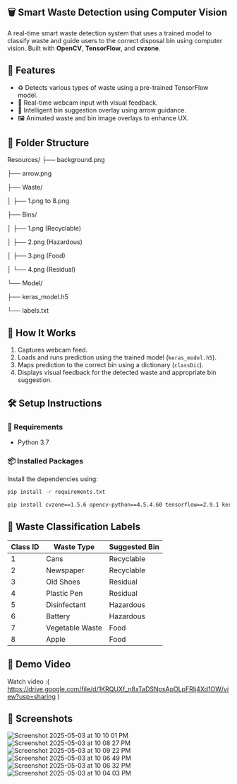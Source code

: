 ## 🗑️ Smart Waste Detection using Computer Vision

A real-time smart waste detection system that uses a trained model to classify waste and guide users to the correct disposal bin using computer vision. Built with **OpenCV**, **TensorFlow**, and **cvzone**.

## 📌 Features

- ♻️ Detects various types of waste using a pre-trained TensorFlow model.
- 📸 Real-time webcam input with visual feedback.
- 🧠 Intelligent bin suggestion overlay using arrow guidance.
- 🖼️ Animated waste and bin image overlays to enhance UX.

## 📁 Folder Structure

Resources/
├── background.png

├── arrow.png

├── Waste/

│ ├── 1.png to 8.png

├── Bins/

│ ├── 1.png (Recyclable)

│ ├── 2.png (Hazardous)

│ ├── 3.png (Food)

│ └── 4.png (Residual)

└── Model/

├── keras_model.h5

└── labels.txt

## 🚀 How It Works

1. Captures webcam feed.
2. Loads and runs prediction using the trained model (`keras_model.h5`).
3. Maps prediction to the correct bin using a dictionary (`classDic`).
4. Displays visual feedback for the detected waste and appropriate bin suggestion.

## 🛠️ Setup Instructions

### 🔧 Requirements

- Python 3.7 

### 📦 Installed Packages

Install the dependencies using:

```bash
pip install -r requirements.txt
```

```bash
pip install cvzone==1.5.6 opencv-python==4.5.4.60 tensorflow==2.9.1 keras==2.9.0 numpy==1.21.6
```

## 🧠 Waste Classification Labels 
| Class ID | Waste Type      | Suggested Bin |
| -------- | --------------- | ------------- |
| 1        | Cans            | Recyclable    |
| 2        | Newspaper       | Recyclable    |
| 3        | Old Shoes       | Residual      |
| 4        | Plastic Pen     | Residual      |
| 5        | Disinfectant    | Hazardous     |
| 6        | Battery         | Hazardous     |
| 7        | Vegetable Waste | Food          |
| 8        | Apple           | Food          |

## 📸 Demo Video 
Watch video :( https://drive.google.com/file/d/1KRQUXf_n8xTaDSNpsApOLpFRIj4Xd1OW/view?usp=sharing )

## 📸 Screenshots 
![Screenshot 2025-05-03 at 10 10 01 PM](https://github.com/user-attachments/assets/6ca41ba9-3608-45de-9af8-7ef22424a52b)
![Screenshot 2025-05-03 at 10 08 27 PM](https://github.com/user-attachments/assets/da407a30-fd7e-4f1a-872c-a094212cec81)
![Screenshot 2025-05-03 at 10 09 22 PM](https://github.com/user-attachments/assets/0f4437f0-7b3d-4ef5-b078-d6c9660f0e7f)
![Screenshot 2025-05-03 at 10 06 49 PM](https://github.com/user-attachments/assets/154e3390-5df0-464f-bddf-db40b0e86703)
![Screenshot 2025-05-03 at 10 06 32 PM](https://github.com/user-attachments/assets/83602df1-7f60-4111-a1d8-49062d06117d)
![Screenshot 2025-05-03 at 10 04 03 PM](https://github.com/user-attachments/assets/8ac460c7-bea9-42e2-8a76-54ac4e8a8923)
